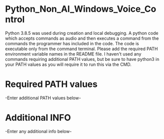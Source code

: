 # Python_Non_AI_Windows_Voice_Control
Python 3.8.5 was used during creation and local debugging.
A python code which accepts commands as audio and then executes a command from the commands the programmer has included in the code. 
The code is executable only from the command terminal. 
Please add the required PATH environment variable names in the README file. I haven't used any commands requiring additional PATH values, but be sure to have python3 in your PATH values as you will require it to run this via the CMD.
# Required PATH values
-Enter additional PATH values below-
# Additional INFO
-Enter any additional info below-
